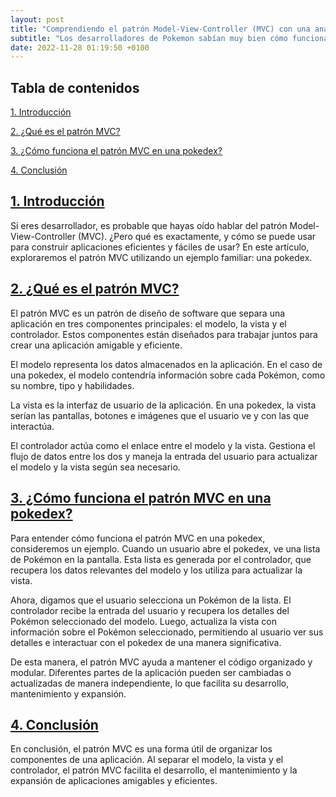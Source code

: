 ```yaml
---
layout: post
title: "Comprendiendo el patrón Model-View-Controller (MVC) con una analogía de Pokedex"
subtitle: "Los desarrolladores de Pokemon sabían muy bien cómo funciona el patrón MVC Modelo Vista Controlador."
date: 2022-11-28 01:19:50 +0100
---
```


## Tabla de contenidos

[1. Introducción](#1-introducción)

[2. ¿Qué es el patrón MVC?](#2-qué-es-el-patrón-mvc)

[3. ¿Cómo funciona el patrón MVC en una pokedex?](#3-cómo-funciona-el-patrón-mvc-en-una-pokedex)

[4. Conclusión](#4-conclusión)

## [1. Introducción][index]

Si eres desarrollador, es probable que hayas oído hablar del patrón Model-View-Controller (MVC). ¿Pero qué es exactamente, y cómo se puede usar para construir aplicaciones eficientes y fáciles de usar? En este artículo, exploraremos el patrón MVC utilizando un ejemplo familiar: una pokedex.

## [2. ¿Qué es el patrón MVC?][index]

El patrón MVC es un patrón de diseño de software que separa una aplicación en tres componentes principales: el modelo, la vista y el controlador. Estos componentes están diseñados para trabajar juntos para crear una aplicación amigable y eficiente.

El modelo representa los datos almacenados en la aplicación. En el caso de una pokedex, el modelo contendría información sobre cada Pokémon, como su nombre, tipo y habilidades.

La vista es la interfaz de usuario de la aplicación. En una pokedex, la vista serían las pantallas, botones e imágenes que el usuario ve y con las que interactúa.

El controlador actúa como el enlace entre el modelo y la vista. Gestiona el flujo de datos entre los dos y maneja la entrada del usuario para actualizar el modelo y la vista según sea necesario.

## [3. ¿Cómo funciona el patrón MVC en una pokedex?][index]

Para entender cómo funciona el patrón MVC en una pokedex, consideremos un ejemplo. Cuando un usuario abre el pokedex, ve una lista de Pokémon en la pantalla. Esta lista es generada por el controlador, que recupera los datos relevantes del modelo y los utiliza para actualizar la vista.

Ahora, digamos que el usuario selecciona un Pokémon de la lista. El controlador recibe la entrada del usuario y recupera los detalles del Pokémon seleccionado del modelo. Luego, actualiza la vista con información sobre el Pokémon seleccionado, permitiendo al usuario ver sus detalles e interactuar con el pokedex de una manera significativa.

De esta manera, el patrón MVC ayuda a mantener el código organizado y modular. Diferentes partes de la aplicación pueden ser cambiadas o actualizadas de manera independiente, lo que facilita su desarrollo, mantenimiento y expansión.

## [4. Conclusión][index]

En conclusión, el patrón MVC es una forma útil de organizar los componentes de una aplicación. Al separar el modelo, la vista y el controlador, el patrón MVC facilita el desarrollo, el mantenimiento y la expansión de aplicaciones amigables y eficientes.


[index]: #tabla-de-contenidos
